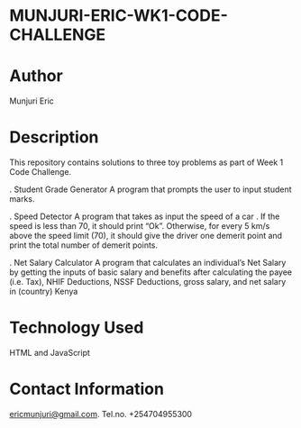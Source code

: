 # MUNJURI-ERIC-WK1-CODE-CHALLENGE

# Author
Munjuri Eric

# Description
This repository contains solutions to three toy problems as part of Week 1 Code Challenge.

. Student Grade Generator
A program that prompts the user to input student marks. 

. Speed Detector
A program that takes as input the speed of a car . If the speed is less than 70, it should print “Ok”. Otherwise, for every 5 km/s above the speed limit (70), it should give the driver one demerit point and print the total number of demerit points.

. Net Salary Calculator
A program that calculates an individual’s Net Salary by getting the inputs of basic salary and benefits after calculating  the payee (i.e. Tax), NHIF Deductions, NSSF Deductions, gross salary, and net salary in (country) Kenya 

# Technology Used
HTML and JavaScript
# Contact Information
ericmunjuri@gmail.com. Tel.no. +254704955300


